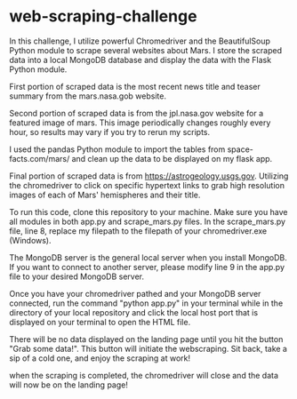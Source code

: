 # web-scraping-challenge

In this challenge, I utilize powerful Chromedriver and the BeautifulSoup Python module to scrape several websites about Mars. I store the scraped data into a local MongoDB database and display the data with the Flask Python module.


First portion of scraped data is the most recent news title and teaser summary from the mars.nasa.gob website.

Second portion of scraped data is from the jpl.nasa.gov website for a featured image of mars. This image periodically changes roughly every hour, so results may vary if you try to rerun my scripts.

I used the pandas Python module to import the tables from space-facts.com/mars/ and clean up the data to be displayed on my flask app.

Final portion of scraped data is from https://astrogeology.usgs.gov. Utilizing the chromedriver to click on specific hypertext links to grab high resolution images of each of Mars' hemispheres and their title.


To run this code, clone this repository to your machine. Make sure you have all modules in both app.py and scrape_mars.py files. In the scrape_mars.py file, line 8, replace my filepath to the filepath of your chromedriver.exe (Windows).

The MongoDB server is the general local server when you install MongoDB. If you want to connect to another server, please modify line 9 in the app.py file to your desired MongoDB server.

Once you have your chromedriver pathed and your MongoDB server connected, run the command "python app.py" in your terminal while in the directory of your local repository and click the local host port that is displayed on your terminal to open the HTML file. 

There will be no data displayed on the landing page until you hit the button "Grab some data!". This button will initiate the webscraping. Sit back, take a sip of a cold one, and enjoy the scraping at work!

when the scraping is completed, the chromedriver will close and the data will now be on the landing page!




